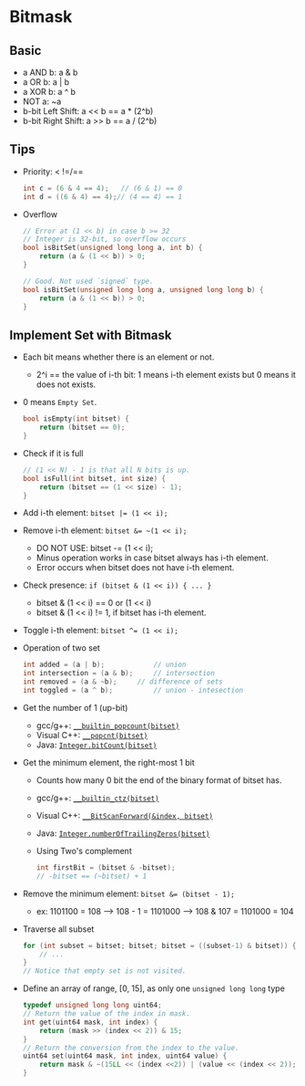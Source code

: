 # Bitmask

## Basic

- a AND b: a & b
- a OR b: a | b
- a XOR b: a ^ b
- NOT a: ~a
- b-bit Left Shift: a << b  == a * (2^b)
- b-bit Right Shift: a >> b == a / (2^b)

## Tips

- Priority: < !=/==

	``` c++
	int c = (6 & 4 == 4);	// (6 & 1) == 0
	int d = ((6 & 4) == 4);// (4 == 4) == 1
	```

- Overflow

	``` c++
	// Error at (1 << b) in case b >= 32
	// Integer is 32-bit, so overflow occurs
	bool isBitSet(unsigned long long a, int b) {
		return (a & (1 << b)) > 0;
	}
	
	// Good. Not used `signed` type.
	bool isBitSet(unsigned long long a, unsigned long long b) {
		return (a & (1 << b)) > 0;
	}
	```

## Implement Set with Bitmask

- Each bit means whether there is an element or not.
	- 2^i == the value of i-th bit: 1 means i-th element exists but 0 means it does not exists.

- 0 means `Empty Set`.

	``` c++
	bool isEmpty(int bitset) {
		return (bitset == 0);
	}
	```

- Check if it is full

	``` c++
	// (1 << N) - 1 is that all N bits is up.
	bool isFull(int bitset, int size) {
		return (bitset == (1 << size) - 1);
	}
	```

- Add i-th element: `bitset |= (1 << i);`
- Remove i-th element: `bitset &= ~(1 << i);`
	- DO NOT USE: bitset -= (1 << i);
	- Minus operation works in case bitset always has i-th element.
	- Error occurs when bitset does not have i-th element.
- Check presence: `if (bitset & (1 << i)) { ... }`
	- bitset & (1 << i) == 0 or (1 << i)
	- bitset & (1 << i) != 1, if bitset has i-th element.
- Toggle i-th element: `bitset ^= (1 << i);`
- Operation of two set

	``` c++
	int added = (a | b);			// union
	int intersection = (a & b);		// intersection
	int removed = (a & ~b);		// difference of sets
	int toggled = (a ^ b);			// union - intesection
	```

- Get the number of 1 (up-bit)
	- gcc/g++: [`__builtin_popcount(bitset)`]()
	- Visual C++: [`__popcnt(bitset)`]()
	- Java: [`Integer.bitCount(bitset)`]()

- Get the minimum element, the right-most 1 bit
	- Counts how many 0 bit the end of the binary format of bitset has.
	- gcc/g++: [`__builtin_ctz(bitset)`]()
	- Visual C++: [`__BitScanForward(&index, bitset)`]()
	- Java: [`Integer.numberOfTrailingZeros(bitset)`]()
	- Using Two's complement

		``` c++
		int firstBit = (bitset & -bitset);
		// -bitset == (~bitset) + 1
		```

- Remove the minimum element: `bitset &= (bitset - 1);`
	- ex: 1101100 = 108 --> 108 - 1 = 1101000 --> 108 & 107 = 1101000 = 104
- Traverse all subset

	``` c++
	for (int subset = bitset; bitset; bitset = ((subset-1) & bitset)) {
		// ...
	}
	// Notice that empty set is not visited.
	```
- Define an array of range, [0, 15], as only one `unsigned long long` type

	``` c++
	typedef unsigned long long uint64;
	// Return the value of the index in mask.
	int get(uint64 mask, int index) {
		return (mask >> (index << 2)) & 15;
	}
	// Return the conversion from the index to the value.
	uint64 set(uint64 mask, int index, uint64 value) {
		return mask & ~(15LL << (index <<2)) | (value << (index << 2));
	}
	```

